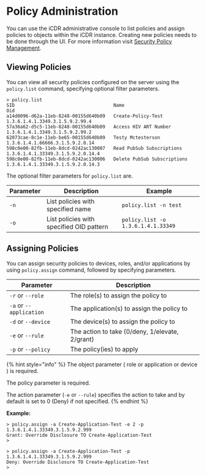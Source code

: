 # Policy Administration

You can use the iCDR administrative console to list policies and assign policies to objects within the iCDR instance. Creating new policies needs to be done through the UI. For more information visit [Security Policy Management](../../system-administration/security-administration/security-policy-management.md).

## Viewing Policies

You can view all security policies configured on the server using the `policy.list` command, specifying optional filter parameters.

```
> policy.list
SID                                    Name                                   Oid                                       
a14d0096-d62a-11eb-8248-00155d640b09   Create-Policy-Test                     1.3.6.1.4.1.3349.3.1.5.9.2.99.4           
57a36a62-d5c5-11eb-8248-00155d640b09   Access HIV ART Number                  1.3.6.1.4.1.3349.3.1.5.9.2.99.2           
62073cae-8c1e-11eb-be65-00155d640b09   Testy Mctesterson                      1.3.6.1.4.1.66666.3.1.5.9.2.0.14          
598c0e00-82fb-11eb-8dcd-0242ac130007   Read PubSub Subscriptions              1.3.6.1.4.1.33349.3.1.5.9.2.0.14.4        
598c0e00-82fb-11eb-8dcd-0242ac130006   Delete PubSub Subscriptions            1.3.6.1.4.1.33349.3.1.5.9.2.0.14.3        
```

The optional filter parameters for `policy.list` are.

| Parameter | Description                              | Example                            |
| --------- | ---------------------------------------- | ---------------------------------- |
| `-n`      | List policies with specified name        | `policy.list -n test`              |
| `-o`      | List policies with specified OID pattern | `policy.list -o 1.3.6.1.4.1.33349` |

## Assigning Policies

You can assign security policies to devices, roles, and/or applications by using `policy.assign` command,  followed by specifying parameters.

| Parameter               | Description                                     |
| ----------------------- | ----------------------------------------------- |
| `-r` or `--role`        | The role(s) to assign the policy to             |
| `-a` or `--application` | The application(s) to assign the policy to      |
| `-d` or `--device`      | The device(s) to assign the policy to           |
| `-e` or `--rule`        | The action to take (0/deny, 1/elevate, 2/grant) |
| `-p` or `--policy`      | The policy(ies) to apply                        |

{% hint style="info" %}
The object parameter ( role or application or device ) is required.&#x20;

The policy parameter is required.

The action parameter (`-e` or `--rule`) specifies the action to take and by default is set to 0 (Deny) if not specified.
{% endhint %}

**Example:**

```
> policy.assign -a Create-Application-Test -e 2 -p 1.3.6.1.4.1.33349.3.1.5.9.2.999
Grant: Override Disclosure TO Create-Application-Test
>
```

```
> policy.assign -a Create-Application-Test -p 1.3.6.1.4.1.33349.3.1.5.9.2.999
Deny: Override Disclosure TO Create-Application-Test
>
```
